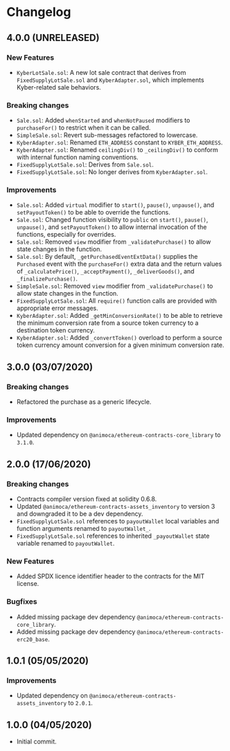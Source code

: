 # Changelog

## 4.0.0 (UNRELEASED)

### New Features
 * `KyberLotSale.sol`: A new lot sale contract that derives from `FixedSupplyLotSale.sol` and `KyberAdapter.sol`, which implements Kyber-related sale behaviors.

### Breaking changes
 * `Sale.sol`: Added `whenStarted` and `whenNotPaused` modifiers to `purchaseFor()` to restrict when it can be called.
 * `SimpleSale.sol`: Revert sub-messages refactored to lowercase.
 * `KyberAdapter.sol`: Renamed `ETH_ADDRESS` constant to `KYBER_ETH_ADDRESS`.
 * `KyberAdapter.sol`: Renamed `ceilingDiv()` to `_ceilingDiv()` to conform with internal function naming conventions.
 * `FixedSupplyLotSale.sol`: Derives from `Sale.sol`.
 * `FixedSupplyLotSale.sol`: No longer derives from `KyberAdapter.sol`.

### Improvements
 * `Sale.sol`: Added `virtual` modifier to `start()`, `pause()`, `unpause()`, and `setPayoutToken()` to be able to override the functions.
 * `Sale.sol`: Changed function visibility to `public` on `start()`, `pause()`, `unpause()`, and `setPayoutToken()` to allow internal invocation of the functions, especially for overrides.
 * `Sale.sol`: Removed `view` modifier from `_validatePurchase()` to allow state changes in the function.
 * `Sale.sol`: By default, `_getPurchasedEventExtData()` supplies the `Purchased` event with the `purchaseFor()` extra data and the return values of `_calculatePrice()`, `_acceptPayment()`, `_deliverGoods()`, and `_finalizePurchase()`.
 * `SimpleSale.sol`: Removed `view` modifier from `_validatePurchase()` to allow state changes in the function.
 * `FixedSupplyLotSale.sol`: All `require()` function calls are provided with appropriate error messages.
 * `KyberAdapter.sol`: Added `_getMinConversionRate()` to be able to retrieve the minimum conversion rate from a source token currency to a destination token currency.
 * `KyberAdapter.sol`: Added `_convertToken()` overload to perform a source token currency amount conversion for a given minimum conversion rate.

## 3.0.0 (03/07/2020)

### Breaking changes
 * Refactored the purchase as a generic lifecycle.

### Improvements
 * Updated dependency on `@animoca/ethereum-contracts-core_library` to `3.1.0`.

## 2.0.0 (17/06/2020)

### Breaking changes
 * Contracts compiler version fixed at solidity 0.6.8.
 * Updated `@animoca/ethereum-contracts-assets_inventory` to version 3 and downgraded it to be a dev dependency.
 * `FixedSupplyLotSale.sol` references to `payoutWallet` local variables and function arguments renamed to `payoutWallet_`.
 * `FixedSupplyLotSale.sol` references to inherited `_payoutWallet` state variable renamed to `payoutWallet`.

### New Features
 * Added SPDX licence identifier header to the contracts for the MIT license.

### Bugfixes
 * Added missing package dev dependency `@animoca/ethereum-contracts-core_library`.
 * Added missing package dev dependency `@animoca/ethereum-contracts-erc20_base`.

## 1.0.1 (05/05/2020)

### Improvements
 * Updated dependency on `@animoca/ethereum-contracts-assets_inventory` to `2.0.1`.

## 1.0.0 (04/05/2020)
 * Initial commit.
